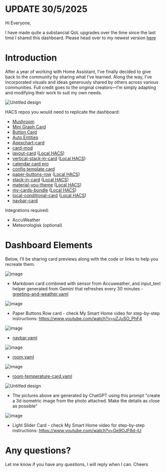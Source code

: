 
# UPDATE 30/5/2025
Hi Everyone,

I have made quite a substancial QoL upgrades over the time since the last time I shared this dashboard. Please head over to my newest version [here](https://github.com/reylinux/Dark-and-Light-Mobile-Dashboard)



# Introduction

After a year of working with Home Assistant, I’ve finally decided to give back to the community by sharing what I’ve learned. Along the way, I’ve incorporated visuals and ideas generously shared by others across various communities. Full credit goes to the original creators—I’m simply adapting and modifying their work to suit my own needs.

![Untitled design](https://github.com/user-attachments/assets/8ff64811-e91c-4f5c-9076-9c76c88de06c)

HACS repos you would need to replicate the dashboard:
- [Mushroom](https://github.com/piitaya/lovelace-mushroom)
- [Mini Graph Card](https://github.com/kalkih/mini-graph-card)
- [Button Card](https://github.com/custom-cards/button-card)
- [Auto Entities](https://github.com/thomasloven/lovelace-auto-entities)
- [Apexchart-card](https://github.com/RomRider/apexcharts-card)
- [card-mod](https://github.com/thomasloven/lovelace-card-mod)
- [layout-card](https://github.com/thomasloven/lovelace-layout-card) ([Local HACS](http://homeassistant.local:8123/hacs/repository/156434866))
- [vertical-stack-in-card](https://github.com/ofekashery/vertical-stack-in-card) ([Local HACS](http://homeassistant.local:8123/hacs/repository/142051833))
- [calendar card pro](https://github.com/alexpfau/calendar-card-pro)
- [config template card](https://github.com/iantrich/config-template-card)
- [paper-buttons-row](https://github.com/jcwillox/lovelace-paper-buttons-row) ([Local HACS](http://homeassistant.local:8123/hacs/repository/244872232))
- [stack-in-card](https://github.com/custom-cards/stack-in-card) ([Local HACS](http://homeassistant.local:8123/hacs/repository/248954055))
- [material-you-theme](https://github.com/Nerwyn/material-you-theme) ([Local HACS](http://homeassistant.local:8123/hacs/repository/701591334))
- [my-cards-bundle](https://github.com/Denysdovhan/my-cards-bundle) ([Local HACS](http://homeassistant.local:8123/hacs/repository/399108901))
- [local-conditional-card](https://github.com/PiotrMachowski/Home-Assistant-Lovelace-Local-Conditional-card) ([Local HACS](http://homeassistant.local:8123/hacs/repository/218178802))
- [navbar-card](https://github.com/joseluis9595/lovelace-navbar-card)

Integrations required:
- AccuWeather
- Meteorologisk (optional)

# Dashboard Elements

Below, I’ll be sharing card previews along with the code or links to help you recreate them.

![image](https://github.com/user-attachments/assets/dfd6b879-115a-4053-b80b-09172b8e2b41)

- Markdown card combined with sensor from Accuweather, and input_text helper generated from Gemini that refreshes every 30 minutes - [greeting-and-weather.yaml](./greeting-and-weather.yaml)

![image](https://github.com/user-attachments/assets/4608d330-294f-4dc1-841f-6e11e8c45395)

- Paper Buttons Row card - check My Smart Home video for step-by-step instructions: https://www.youtube.com/watch?v=uZJuSO_PhF4

![image](https://github.com/user-attachments/assets/eea0f64c-bfc9-4d4b-968e-5536b328f5d2)

- [navbar.yaml](./navbar.yaml)

![image](https://github.com/user-attachments/assets/9776d8f1-b1d6-4505-b6a3-5e455ca387d9)

- [room.yaml](./room.yaml)

![image](https://github.com/user-attachments/assets/608a20f3-6c1d-47eb-8629-3fffc450b893)

- [room-temperature-card.yaml](./room-temperature-card.yaml)

![Untitled design](https://github.com/user-attachments/assets/0ee46614-310d-4d5c-b8ba-b9433559b031)

- The pictures above are generated by ChatGPT using this prompt  "create a 3d isometric image from the photo attached. Make the details as close as possible"

![image](https://github.com/user-attachments/assets/eaa8da0c-0d36-403d-bf7b-c7096f29b438)

- Light Slider Card - check My Smart Home video for step-by-step instructions: https://www.youtube.com/watch?v=Ge9OJF8d-iU

# Any questions?

Let me know if you have any questions, I will reply when I can. Cheers
